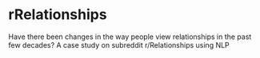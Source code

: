 # rRelationships
 Have there been changes in the way people view relationships in the past few decades? A case study on subreddit r/Relationships using NLP
